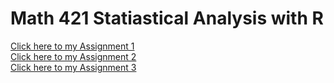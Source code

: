 # Math 421 Statiastical Analysis with R 

[Click here to my Assignment 1](Assignment1.html)  
[Click here to my Assignment 2](Assignment2.html)  
[Click here to my Assignment 3](C:/Users/Student/Downloads/fa2021_assignment3.html)